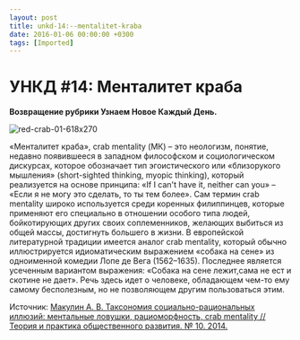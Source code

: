 ```yaml
---
layout: post
title: unkd-14:--mentalitet-kraba
date: 2016-01-06 00:00:00 +0300
tags: [Imported]
---
```

# УНКД #14:  Менталитет краба

**Возвращение рубрики Узнаем Новое Каждый День.**

![red-crab-01-618x270](https://vlaim.s3.amazonaws.com/uploads/2016/01/red-crab-01-618x270.jpg)

«Менталитет краба», crab mentality (МК) – это неологизм, понятие, недавно появившееся в западном философском и социологическом дискурсах, которое обозначает тип эгоистического или «близорукого мышления» (short-sighted thinking, myopic thinking), который реализуется на основе принципа: «If I can't have it, neither can you» – «Если я не могу это сделать, то ты тем более». Сам термин crab mentality широко используется среди коренных филиппинцев, которые применяют его специально в отношении особого типа людей, бойкотирующих других своих соплеменников, желающих выбиться из общей массы, достигнуть большего в жизни.
В европейской литературной традиции имеется аналог crab mentality, который обычно иллюстрируется идиоматическим выражением «собака на сене» из одноименной комедии Лопе де Вега (1562–1635). Последнее является усеченным вариантом выражения: «Собака на сене лежит,сама не ест и скотине не дает». Речь здесь идет о человеке, обладающем чем-то ему самому бесполезным, но не позволяющем другим пользоваться этим.

Источник: [Макулин А. В. Таксономия социально-рациональных иллюзий: ментальные ловушки, рациоморфность, сrab mentality // Теория и практика общественного развития. № 10\. 2014.](https://vlaim.s3.amazonaws.com/uploads/2016/01/makulin.pdf)